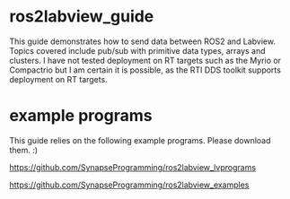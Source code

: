 # ros2labview_guide
This guide demonstrates how to send data between ROS2 and Labview. Topics covered include pub/sub with primitive data types, arrays and clusters.
I have not tested deployment on RT targets such as the Myrio or Compactrio but I am certain it is possible, as the RTI DDS toolkit supports deployment on RT targets.



# example programs
This guide relies on the following example programs. Please download them. :)

https://github.com/SynapseProgramming/ros2labview_lvprograms

https://github.com/SynapseProgramming/ros2labview_examples
